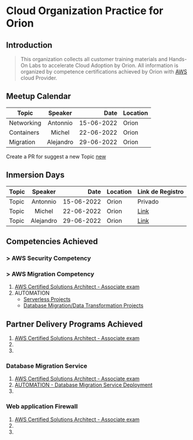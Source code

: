 # Cloud Organization Practice for Orion

## Introduction

> This organization collects all customer training materials and Hands-On Labs to accelerate Cloud Adoption by Orion.
> All information is organized by competence certifications achieved by Orion with [AWS](https://aws.amazon.com) cloud Provider.

## Meetup Calendar 

| Topic         | Speaker       |  Date         | Location | 
| ------------- |:-------------:| -------------:|--------- |
| Networking    | Antonnio      |  15-06-2022   | Orion    |
| Containers    | Michel        |  22-06-2022   | Orion    |
| Migration     | Alejandro     |  29-06-2022   | Orion    |

Create a PR for suggest a new Topic [new](#)   

## Inmersion Days 

| Topic     | Speaker       |  Date         | Location | Link de Registro |  
| ------------- |:-------------:| -------------:|--------- | ---------- |
| Topic     | Antonnio      |  15-06-2022   | Orion    |  Privado | Schedule |
| Topic         | Michel        |  22-06-2022   | Orion    | [Link](#) |
| Topic      | Alejandro     |  29-06-2022   | Orion    | [Link](#) |


## Competencies Achieved

### > AWS Security Competency
### > AWS Migration Competency

1. [AWS Certified Solutions Architect - Associate exam](https://github.com/OrionCloudPractice/AWS-SAA-C02-Study-Guide)
1. AUTOMATION
    - [Serverless Projects](https://github.com/OrionCloudPractice/quickstart-trek10-serverless-enterprise-cicd)
    - [Database Migration/Data Transformation Projects](https://github.com/OrionCloudPractice/quickstart-aws-dms-automation)
 
## Partner Delivery Programs Achieved

1. [AWS Certified Solutions Architect - Associate exam](https://github.com/OrionCloudPractice/AWS-SAA-C02-Study-Guide)
1.  
1.  

### Database Migration Service
1. [AWS Certified Solutions Architect - Associate exam](https://github.com/OrionCloudPractice/AWS-SAA-C02-Study-Guide)
1. [AUTOMATION - Database Migration Service Deployment](https://github.com/OrionCloudPractice/quickstart-aws-dms-automation) 
1.  


### Web application Firewall
1. [AWS Certified Solutions Architect - Associate exam](https://github.com/OrionCloudPractice/AWS-SAA-C02-Study-Guide)
1.  
1.  
